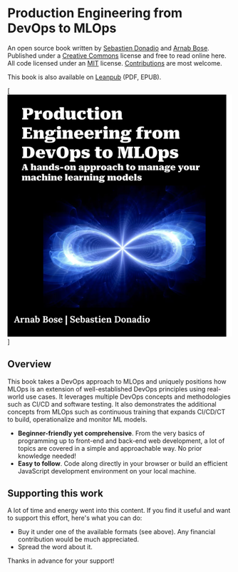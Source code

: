 # Production Engineering from DevOps to MLOps

An open source book written by [Sebastien Donadio](https://www.linkedin.com/in/sebastien-donadio-01481920) and [Arnab Bose](https://www.linkedin.com/in/arnab-bose-phd-6369531). Published under a [Creative Commons](https://raw.githubusercontent.com/thejsway/thejsway/master/LICENSE) license and free to read online here. All code licensed under an [MIT](https://raw.githubusercontent.com/thejsway/thejsway/master/CODE_LICENSE) license. [Contributions](https://github.com/thejsway/thejsway/blob/master/CONTRIBUTING.md) are most welcome.

This book is also available on [Leanpub](https://leanpub.com/thejsway) (PDF, EPUB).

[![Book cover](images/imagesintro/cover.png)]

## Overview

This book takes a DevOps approach to MLOps and uniquely positions how MLOps is an extension of well-established DevOps principles using real-world use cases. It leverages multiple DevOps concepts and methodologies such as CI/CD and software testing. It also demonstrates the additional concepts from MLOps such as continuous training that expands CI/CD/CT to build, operationalize and monitor ML models. 

* **Beginner-friendly yet comprehensive**. From the very basics of programming up to front-end and back-end web development, a lot of topics are covered in a simple and approachable way. No prior knowledge needed!
* **Easy to follow**. Code along directly in your browser or build an efficient JavaScript development environment on your local machine.

## Supporting this work

A lot of time and energy went into this content. If you find it useful and want to support this effort, here's what you can do:

* Buy it under one of the available formats (see above). Any financial contribution would be much appreciated.
* Spread the word about it.

Thanks in advance for your support!
